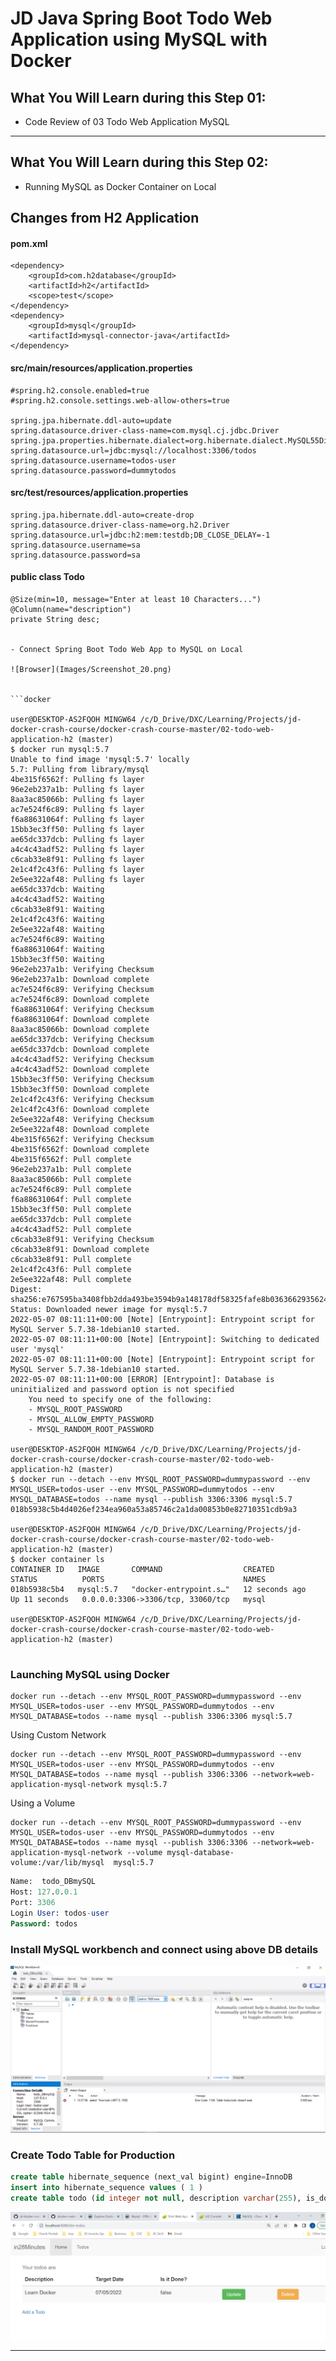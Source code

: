 # JD Java Spring Boot Todo Web Application using MySQL with Docker

## What You Will Learn during this Step 01:
- Code Review of 03 Todo Web Application MySQL

---
## What You Will Learn during this Step 02:

- Running MySQL as Docker Container on Local

## Changes from H2 Application

#### pom.xml

```
<dependency>
	<groupId>com.h2database</groupId>
	<artifactId>h2</artifactId>
	<scope>test</scope>
</dependency>
<dependency>
	<groupId>mysql</groupId>
	<artifactId>mysql-connector-java</artifactId>
</dependency>
```

#### src/main/resources/application.properties

```
#spring.h2.console.enabled=true
#spring.h2.console.settings.web-allow-others=true

spring.jpa.hibernate.ddl-auto=update
spring.datasource.driver-class-name=com.mysql.cj.jdbc.Driver
spring.jpa.properties.hibernate.dialect=org.hibernate.dialect.MySQL55Dialect
spring.datasource.url=jdbc:mysql://localhost:3306/todos
spring.datasource.username=todos-user
spring.datasource.password=dummytodos
```

#### src/test/resources/application.properties

```
spring.jpa.hibernate.ddl-auto=create-drop
spring.datasource.driver-class-name=org.h2.Driver
spring.datasource.url=jdbc:h2:mem:testdb;DB_CLOSE_DELAY=-1
spring.datasource.username=sa
spring.datasource.password=sa
```

#### public class Todo

```
@Size(min=10, message="Enter at least 10 Characters...")
@Column(name="description")
private String desc;


- Connect Spring Boot Todo Web App to MySQL on Local

![Browser](Images/Screenshot_20.png)


```docker

user@DESKTOP-AS2FQOH MINGW64 /c/D_Drive/DXC/Learning/Projects/jd-docker-crash-course/docker-crash-course-master/02-todo-web-application-h2 (master)
$ docker run mysql:5.7
Unable to find image 'mysql:5.7' locally
5.7: Pulling from library/mysql
4be315f6562f: Pulling fs layer
96e2eb237a1b: Pulling fs layer
8aa3ac85066b: Pulling fs layer
ac7e524f6c89: Pulling fs layer
f6a88631064f: Pulling fs layer
15bb3ec3ff50: Pulling fs layer
ae65dc337dcb: Pulling fs layer
a4c4c43adf52: Pulling fs layer
c6cab33e8f91: Pulling fs layer
2e1c4f2c43f6: Pulling fs layer
2e5ee322af48: Pulling fs layer
ae65dc337dcb: Waiting
a4c4c43adf52: Waiting
c6cab33e8f91: Waiting
2e1c4f2c43f6: Waiting
2e5ee322af48: Waiting
ac7e524f6c89: Waiting
f6a88631064f: Waiting
15bb3ec3ff50: Waiting
96e2eb237a1b: Verifying Checksum
96e2eb237a1b: Download complete
ac7e524f6c89: Verifying Checksum
ac7e524f6c89: Download complete
f6a88631064f: Verifying Checksum
f6a88631064f: Download complete
8aa3ac85066b: Download complete
ae65dc337dcb: Verifying Checksum
ae65dc337dcb: Download complete
a4c4c43adf52: Verifying Checksum
a4c4c43adf52: Download complete
15bb3ec3ff50: Verifying Checksum
15bb3ec3ff50: Download complete
2e1c4f2c43f6: Verifying Checksum
2e1c4f2c43f6: Download complete
2e5ee322af48: Verifying Checksum
2e5ee322af48: Download complete
4be315f6562f: Verifying Checksum
4be315f6562f: Download complete
4be315f6562f: Pull complete
96e2eb237a1b: Pull complete
8aa3ac85066b: Pull complete
ac7e524f6c89: Pull complete
f6a88631064f: Pull complete
15bb3ec3ff50: Pull complete
ae65dc337dcb: Pull complete
a4c4c43adf52: Pull complete
c6cab33e8f91: Verifying Checksum
c6cab33e8f91: Download complete
c6cab33e8f91: Pull complete
2e1c4f2c43f6: Pull complete
2e5ee322af48: Pull complete
Digest: sha256:e767595ba3408fbb2dda493be3594b9a148178df58325fafe8b0363662935624
Status: Downloaded newer image for mysql:5.7
2022-05-07 08:11:11+00:00 [Note] [Entrypoint]: Entrypoint script for MySQL Server 5.7.38-1debian10 started.
2022-05-07 08:11:11+00:00 [Note] [Entrypoint]: Switching to dedicated user 'mysql'
2022-05-07 08:11:11+00:00 [Note] [Entrypoint]: Entrypoint script for MySQL Server 5.7.38-1debian10 started.
2022-05-07 08:11:11+00:00 [ERROR] [Entrypoint]: Database is uninitialized and password option is not specified
    You need to specify one of the following:
    - MYSQL_ROOT_PASSWORD
    - MYSQL_ALLOW_EMPTY_PASSWORD
    - MYSQL_RANDOM_ROOT_PASSWORD

user@DESKTOP-AS2FQOH MINGW64 /c/D_Drive/DXC/Learning/Projects/jd-docker-crash-course/docker-crash-course-master/02-todo-web-application-h2 (master)
$ docker run --detach --env MYSQL_ROOT_PASSWORD=dummypassword --env MYSQL_USER=todos-user --env MYSQL_PASSWORD=dummytodos --env MYSQL_DATABASE=todos --name mysql --publish 3306:3306 mysql:5.7
018b5938c5b4d4026ef234ea960a53a85746c2a1da00853b0e82710351cdb9a3

user@DESKTOP-AS2FQOH MINGW64 /c/D_Drive/DXC/Learning/Projects/jd-docker-crash-course/docker-crash-course-master/02-todo-web-application-h2 (master)
$ docker container ls
CONTAINER ID   IMAGE       COMMAND                  CREATED          STATUS          PORTS                               NAMES
018b5938c5b4   mysql:5.7   "docker-entrypoint.s…"   12 seconds ago   Up 11 seconds   0.0.0.0:3306->3306/tcp, 33060/tcp   mysql

user@DESKTOP-AS2FQOH MINGW64 /c/D_Drive/DXC/Learning/Projects/jd-docker-crash-course/docker-crash-course-master/02-todo-web-application-h2 (master)


```
### Launching MySQL using Docker

```
docker run --detach --env MYSQL_ROOT_PASSWORD=dummypassword --env MYSQL_USER=todos-user --env MYSQL_PASSWORD=dummytodos --env MYSQL_DATABASE=todos --name mysql --publish 3306:3306 mysql:5.7
```

Using Custom Network

```
docker run --detach --env MYSQL_ROOT_PASSWORD=dummypassword --env MYSQL_USER=todos-user --env MYSQL_PASSWORD=dummytodos --env MYSQL_DATABASE=todos --name mysql --publish 3306:3306 --network=web-application-mysql-network mysql:5.7
```

Using a Volume

```
docker run --detach --env MYSQL_ROOT_PASSWORD=dummypassword --env MYSQL_USER=todos-user --env MYSQL_PASSWORD=dummytodos --env MYSQL_DATABASE=todos --name mysql --publish 3306:3306 --network=web-application-mysql-network --volume mysql-database-volume:/var/lib/mysql  mysql:5.7
```

```sql
Name:  todo_DBmySQL 
Host: 127.0.0.1 
Port: 3306 
Login User: todos-user
Password: todos
```

### Install MySQL workbench and connect using above DB details

![Browser](Images/Screenshot_21.png)


### Create Todo Table for Production

```sql
create table hibernate_sequence (next_val bigint) engine=InnoDB
insert into hibernate_sequence values ( 1 )
create table todo (id integer not null, description varchar(255), is_done bit not null, target_date datetime(6), user varchar(255), primary key (id)) engine=InnoDB
```

![Browser](Images/Screenshot_22.png)


---



